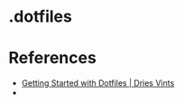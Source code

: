 # .dotfiles
 
# References

- [Getting Started with Dotfiles | Dries Vints](https://driesvints.com/blog/getting-started-with-dotfiles/)
- 